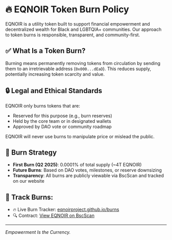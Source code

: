 # 🔥 EQNOIR Token Burn Policy

EQNOIR is a utility token built to support financial empowerment and decentralized wealth for Black and LGBTQIA+ communities. Our approach to token burns is responsible, transparent, and community-first.

## ✅ What Is a Token Burn?
Burning means permanently removing tokens from circulation by sending them to an irretrievable address (`0x000...dEaD`). This reduces supply, potentially increasing token scarcity and value.

## 🔒 Legal and Ethical Standards
EQNOIR only burns tokens that are:
- Reserved for this purpose (e.g., burn reserves)
- Held by the core team or in designated wallets
- Approved by DAO vote or community roadmap

EQNOIR will never use burns to manipulate price or mislead the public.

## 🔄 Burn Strategy
- **First Burn (Q2 2025)**: 0.0001% of total supply (~4T EQNOIR)
- **Future Burns**: Based on DAO votes, milestones, or reserve downsizing
- **Transparency**: All burns are publicly viewable via BscScan and tracked on our website

## 🔗 Track Burns:
- 🔥 Live Burn Tracker: [eqnoirproject.github.io/burns](https://eqnoirproject.github.io/burns)
- 🔍 Contract: [View EQNOIR on BscScan](https://bscscan.com/token/0x21cB60543dA121ae3b5473b0A051f3E638E3e69E)

---
*Empowerment Is the Currency.*